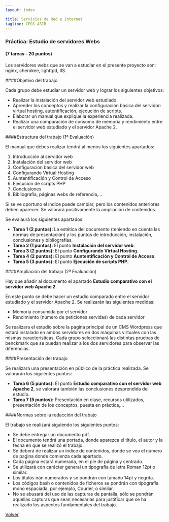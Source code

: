 ```yaml
---
layout: index

title: Servicios de Red e Internet
tagline: CFGS ASIR
---
```


### Práctica: Estudio de servidores Webs

#### (7 tareas - 20 puntos)


Los servidores webs que se van a estudiar en el presente proyecto son: nginx, cherokee, lighttpd, IIS.

####Objetivo del trabajo

Cada grupo debe estudiar un servidor web y lograr los siguientes objetivos:

* Realizar la instalación del servidor web estudiado.
* Aprender los conceptos y realizar la configuración básica del servidor: virtual hosting, autentifícación, ejecución de scripts.
* Elaborar un manual que explique la experiencia realizada.
* Realizar una comparación de consumo de memoria y rendimiento entre el servidor web estudiado y el servidor Apache 2.

####Estructura del trabajo (1ª Evaluación)

El manual que debes realizar tendrá al menos los siguientes apartados:

1. Introducción al servidor web
2. Instalación del servidor web
3. Configuración básica del servidor web
4. Configurando Virtual Hosting
5. Auntentificación y Control de Acceso
6. Ejecución de scripts PHP 
7. Conclusiones
8. Bibliografía, páginas webs de referencia,...

Si se ve oportuno el índice puede cambiar, pero los contenidos anteriores deben aparecer. Se valorará positivamente la ampliación de contenidos.

<div class='ejercicios' markdown='1'>

Se evalaurá los siguientes apartados:

* **Tarea 1 (2 puntos):** La estética del documento (teniendo en cuenta las normas de presentación) y los puntos de introducción, instalación, conclusiones y bibliografías.
* **Tarea 2 (1 puntos):** El punto **Instalación del servidor web**.
* **Tarea 3 (2 puntos):** El punto **Configurando Virtual Hosting**.
* **Tarea 4 (2 puntos):** El punto **Auntentificación y Control de Acceso**.
* **Tarea 5 (3 puntos):** El punto **Ejecución de scripts PHP**.

</div>

####Ampliación del trabajo (2ª Evaluación)

Hay que añadir al documento el apartado **Estudio comparativo con el servidor web Apache 2**.

En este punto se debe hacer un estudio comparado entre el servidor estudiado y el servidor Apache 2. Se realizarán las siguientes medidas:

* Memoria consumida por el servidor
* Rendimiento (número de peticiones servidas) de cada servidor

Se realizara el estudio sobre la página principal de un CMS Wordpress que estará instalado en ambos servidores en dos máquinas virtuales con las mismas caracteristícas. Cada grupo seleccionará las distintas pruebas de benckmark que se puedan realizar a los dos servidores para observar las diferencias.

####Presentación del trabajo 

Se realizará una presentación en público de la práctica realizada. Se valorarán los siguientes puntos:

<div class='ejercicios' markdown='1'>

* **Tarea 6 (5 puntos):** El punto **Estudio comparativo con el servidor web Apache 2**, se valorará también las conclusiones desprendida del estudio.
* **Tarea 7 (5 puntos):** Presentación en clase, recursos utilizados, presentación de los conceptos, puesta en práctica,...
</div>

####Normas sobre la redacción del trabajo

El trabajo se realizará siguiendo los siguientes puntos:

* Se debe entregar un documento pdf.
* El documento tendrá una portada, donde aparezca el título, el autor y la fecha en que se realizó el trabajo.
* Se deberá de realizar un índice de contenidos, donde se vea el número de paǵina donde comienza cada apartado.
* Cada página estará numerada, en el píe de página y centrado.
* Se utilizará con carácter general un tipografía de letra Roman 12pt o similar.
* Los títulos irán numerados y se pondrán con tamaño 14pt y negrita.
* Los códigos bash o contenidos de ficheros se pondrán con tipografía mono espaciada, por ejemplo, Courier, o similar.
* No se abusará del uso de las capturas de pantalla, sólo se pondrán aquellas capturas que sean necesarias para justificar que se ha realizado los aspectos fundamentales del trabajo.


[Volver](index)
